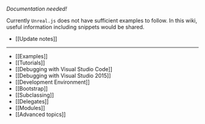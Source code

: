 _Documentation needed!_

Currently `Unreal.js` does not have sufficient examples to follow. In this wiki, useful information including snippets would be shared.

- [[Update notes]]

***

- [[Examples]]
- [[Tutorials]]
- [[Debugging with Visual Studio Code]]
- [[Debugging with Visual Studio 2015]]
- [[Development Environment]]
- [[Bootstrap]]
- [[Subclassing]]
- [[Delegates]]
- [[Modules]]
- [[Advanced topics]]